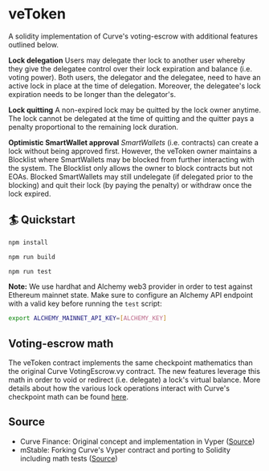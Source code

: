 # veToken
A solidity implementation of Curve's voting-escrow with additional features outlined below.

**Lock delegation**
Users may delegate ther lock to another user whereby they give the delegatee control over their lock expiration and balance (i.e. voting power). Both users, the delegator and the delegatee, need to have an active lock in place at the time of delegation. Moreover, the delegatee's lock expiration needs to be longer than the delegator's.

**Lock quitting**
A non-expired lock may be quitted by the lock owner anytime. The lock cannot be delegated at the time of quitting and the quitter pays a penalty proportional to the remaining lock duration.

**Optimistic SmartWallet approval**
*SmartWallets* (i.e. contracts) can create a lock without being approved first. However, the veToken owner maintains a Blocklist where SmartWallets may be blocked from further interacting with the system. The Blocklist only allows the owner to block contracts but not EOAs. Blocked SmartWallets may still undelegate (if delegated prior to the blocking) and quit their lock (by paying the penalty) or withdraw once the lock expired.

## 🏄 Quickstart

```bash
npm install
```
```bash
npm run build
```
```bash
npm run test
```

**Note:** We use hardhat and Alchemy web3 provider in order to test against Ethereum mainnet state. Make sure to configure an Alchemy API endpoint with a valid key before running the `test` script:

```bash
export ALCHEMY_MAINNET_API_KEY=[ALCHEMY_KEY]
```

## Voting-escrow math
The veToken contract implements the same checkpoint mathematics than the original Curve VotingEscrow.vy contract. The new features leverage this math in order to void or redirect (i.e. delegate) a lock's virtual balance. More details about how the various lock operations interact with Curve's checkpoint math can be found [here](./CheckpointMath.md).

## Source
- Curve Finance: Original concept and implementation in Vyper ([Source](https://github.com/curvefi/curve-dao-contracts/blob/master/contracts/VotingEscrow.vy))
- mStable: Forking Curve's Vyper contract and porting to Solidity including math tests ([Source](https://github.com/mstable/mStable-contracts/blob/master/contracts/governance/IncentivisedVotingLockup.sol)) 
